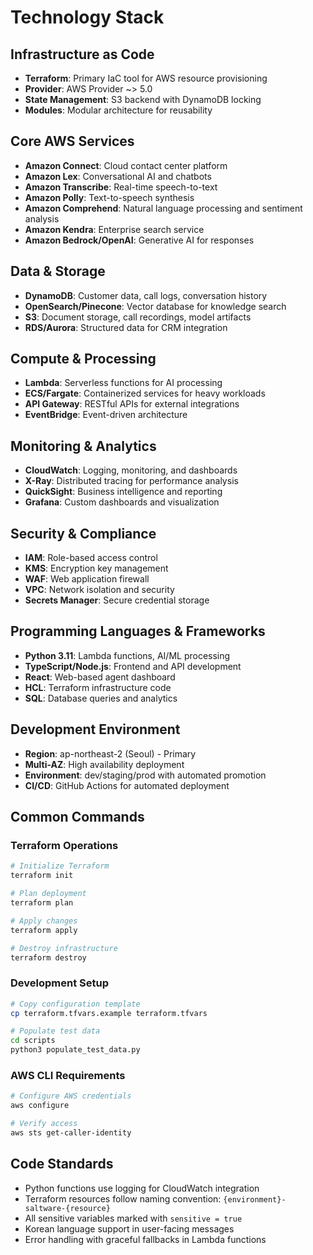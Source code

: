 # Technology Stack

## Infrastructure as Code
- **Terraform**: Primary IaC tool for AWS resource provisioning
- **Provider**: AWS Provider ~> 5.0
- **State Management**: S3 backend with DynamoDB locking
- **Modules**: Modular architecture for reusability

## Core AWS Services
- **Amazon Connect**: Cloud contact center platform
- **Amazon Lex**: Conversational AI and chatbots
- **Amazon Transcribe**: Real-time speech-to-text
- **Amazon Polly**: Text-to-speech synthesis
- **Amazon Comprehend**: Natural language processing and sentiment analysis
- **Amazon Kendra**: Enterprise search service
- **Amazon Bedrock/OpenAI**: Generative AI for responses

## Data & Storage
- **DynamoDB**: Customer data, call logs, conversation history
- **OpenSearch/Pinecone**: Vector database for knowledge search
- **S3**: Document storage, call recordings, model artifacts
- **RDS/Aurora**: Structured data for CRM integration

## Compute & Processing
- **Lambda**: Serverless functions for AI processing
- **ECS/Fargate**: Containerized services for heavy workloads
- **API Gateway**: RESTful APIs for external integrations
- **EventBridge**: Event-driven architecture

## Monitoring & Analytics
- **CloudWatch**: Logging, monitoring, and dashboards
- **X-Ray**: Distributed tracing for performance analysis
- **QuickSight**: Business intelligence and reporting
- **Grafana**: Custom dashboards and visualization

## Security & Compliance
- **IAM**: Role-based access control
- **KMS**: Encryption key management
- **WAF**: Web application firewall
- **VPC**: Network isolation and security
- **Secrets Manager**: Secure credential storage

## Programming Languages & Frameworks
- **Python 3.11**: Lambda functions, AI/ML processing
- **TypeScript/Node.js**: Frontend and API development
- **React**: Web-based agent dashboard
- **HCL**: Terraform infrastructure code
- **SQL**: Database queries and analytics

## Development Environment
- **Region**: ap-northeast-2 (Seoul) - Primary
- **Multi-AZ**: High availability deployment
- **Environment**: dev/staging/prod with automated promotion
- **CI/CD**: GitHub Actions for automated deployment

## Common Commands

### Terraform Operations
```bash
# Initialize Terraform
terraform init

# Plan deployment
terraform plan

# Apply changes
terraform apply

# Destroy infrastructure
terraform destroy
```

### Development Setup
```bash
# Copy configuration template
cp terraform.tfvars.example terraform.tfvars

# Populate test data
cd scripts
python3 populate_test_data.py
```

### AWS CLI Requirements
```bash
# Configure AWS credentials
aws configure

# Verify access
aws sts get-caller-identity
```

## Code Standards
- Python functions use logging for CloudWatch integration
- Terraform resources follow naming convention: `{environment}-saltware-{resource}`
- All sensitive variables marked with `sensitive = true`
- Korean language support in user-facing messages
- Error handling with graceful fallbacks in Lambda functions